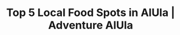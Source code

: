 ---
layout: listicle
title: Top 5 Local Food Spots in AlUla | Adventure AlUla
article-title: Top 5 Local Food Spots in AlUla
categories:
  - culture
description: The secret is out on these local spots, but the queues speak for themselves. Don’t be surprised when you’re too late for the lamb or you’re seated on the ground, Saudi style.
featured_image: >-
  https://images.unsplash.com/photo-1603496987674-79600a000f55?w=900&auto=format&fit=crop&q=60&ixlib=rb-4.0.3&ixid=M3wxMjA3fDB8MHxzZWFyY2h8Mnx8bWFuZGl8ZW58MHx8MHx8fDA%3D
alt:
screen-height: 60%
image-placement: left
image-horizontal-focal-point: center
image-vertical-focal-point: center
text-placement: center
heading: Top 5 Local Food Spots in AlUla
info-loop:
  - text: 
  - text: 
  - text:
button-1-link:
button-1-text: 
button-2-link: 
button-2-text: 

# LIST 1
list-1-image: https://images.unsplash.com/photo-1603496987674-79600a000f55?w=900&auto=format&fit=crop&q=60&ixlib=rb-4.0.3&ixid=M3wxMjA3fDB8MHxzZWFyY2h8Mnx8bWFuZGl8ZW58MHx8MHx8fDA%3D
list-1-alt: Traditional chicken mandi, considered one of Saudi's national dishes consisting of slow-cooked meat and rice
list-1-subtitle: Traditional chicken mandi
list-1-image-placement: right
list-1-image-horizontal-focal-point: center
list-1-image-vertical-focal-point: center
list-1-text-alignment: center
list-1-section-heading: 
list-1-text-placement: center
list-1-text-block-heading: AlUla Heritage Restaurant & Kitchens
list-1-description-1: Shaped like a castle, this unmistakable restaurant at the main roundabout into town has hands-down the best mandi in town. Order nafar laham for a taste of slow-cooked wild goat or a traditional half a chicken. Different sides of veggie options are available too – but go before 3pm if you want to try the goat.
list-1-description-2: 
list-1-description-3: 
list-1-button-1-link: https://maps.app.goo.gl/tnL2bY3PWcCsVvA67 
list-1-button-1-text: Directions
list-1-button-2-link: 
list-1-button-2-text: 

# LIST 2
list-2-image: https://images.unsplash.com/photo-1562754995-606360ed0420?w=900&auto=format&fit=crop&q=60&ixlib=rb-4.0.3&ixid=M3wxMjA3fDB8MHxzZWFyY2h8N3x8c2F1ZGklMjBmb29kfGVufDB8fDB8fHww
list-2-alt: Bubbling clay pots of rich, delicious lentils, meat and cheesy goodness are accompanied by swathes of crispy bread for dunking
list-2-subtitle: Traditional Yemeni dishes
list-2-image-placement: left
list-2-image-horizontal-focal-point: center
list-2-image-vertical-focal-point: center
list-2-text-alignment: center
list-2-section-heading: 
list-2-text-placement: center
list-2-text-block-heading: Yemeni Taste
list-2-description-1: Bubbling clay pots of rich, delicious lentils, meat and cheesy goodness are accompanied by swathes of crispy bread for dunking. This place is a certified greasy-spoon, but you’re meant to eat with your hands. No fuss, no muss, bring a group for sharing. Easily ranked the best spot for vegetarians. 
list-2-description-2: 
list-2-description-3: 
list-2-button-1-link: https://maps.app.goo.gl/w6paKo2kcGMjpMiQ9
list-2-button-1-text: Directions
list-2-button-2-link: 
list-2-button-2-text: 

# LIST 3
list-3-image: https://images.unsplash.com/photo-1530469912745-a215c6b256ea?w=900&auto=format&fit=crop&q=60&ixlib=rb-4.0.3&ixid=M3wxMjA3fDB8MHxzZWFyY2h8Mnx8c2hhd2FybWF8ZW58MHx8MHx8fDA%3D
list-3-alt: Juicy cone of spit roasted chicken shawarma
list-3-subtitle: Chicken shawarma
list-3-image-placement: right
list-3-image-horizontal-focal-point: center
list-3-image-vertical-focal-point: center
list-3-text-alignment: center
list-3-section-heading: 
list-3-text-placement: center
list-3-text-block-heading: Raghef AlReefi
list-3-description-1: Best falafel and shawarma in town – and we’ve tried them all. Once the falafel is finished for the day, that’s it, so don’t wait for the craving to hit. Get the shawarma in their saj bread, or fettah shawarma if you want a plate with rice.
list-3-description-2: 
list-3-description-3: 
list-3-button-1-link: https://maps.app.goo.gl/3LeFv6doYn5yNN8m8
list-3-button-1-text: Directions
list-3-button-2-link: 
list-3-button-2-text: 

# LIST 4
list-4-image: https://images.unsplash.com/photo-1505253758473-96b7015fcd40?w=900&auto=format&fit=crop&q=60&ixlib=rb-4.0.3&ixid=M3wxMjA3fDB8MHxzZWFyY2h8NHx8YmVuZ2FsaSUyMGZvb2R8ZW58MHx8MHx8fDA%3D
list-4-alt: A Heaping plate of spicy Bengali meat, rice and chapati
list-4-subtitle: Bengali meat, rice and chapati
list-4-image-placement: left
list-4-image-horizontal-focal-point: center
list-4-image-vertical-focal-point: center
list-4-text-alignment: center
list-4-section-heading: 
list-4-text-placement: center
list-4-text-block-heading: Bengali 
list-4-description-1: With a large Bengali population in AlUla, you’ve got to try their fare. Spicy meat, freshly prepared chapati and piping hot chai make for a flavorful and filling meal. In town there are two right next to each other, and you can’t go wrong with their one. Make sure to snack on some fried pakora while you’re waiting.
list-4-description-2: 
list-4-description-3: 
list-4-button-1-link: 
list-4-button-1-text: Directions
list-4-button-2-link: 
list-4-button-2-text: 

# LIST 5
list-5-image: https://images.unsplash.com/photo-1603496987674-79600a000f55?w=900&auto=format&fit=crop&q=60&ixlib=rb-4.0.3&ixid=M3wxMjA3fDB8MHxzZWFyY2h8Mnx8bWFuZGl8ZW58MHx8MHx8fDA%3D
list-5-alt: A large, round bread called tamees, typically found in Saudi. Usually soft and pillowy, slightly salty and perfect for sharing
list-5-subtitle: Tamees fresh out of the oven
list-5-image-placement: right
list-5-image-horizontal-focal-point: center
list-5-image-vertical-focal-point: center
list-5-text-alignment: center
list-5-section-heading: 
list-5-text-placement: center
list-5-text-block-heading: Tamees Bakery
list-5-description-1: Not really a restaurant, these bakeries are hidden in plain sight. Look for a small window to order from, usually found next to a ‘breakfast buffet’ serving fuul and falafel. The easiest one to find is located directly across from Aramex.
list-5-description-2: 
list-5-description-3: 
list-5-button-1-link: https://maps.app.goo.gl/hR8UVhtyFxhgL8rs5
list-5-button-1-text: Directions
list-5-button-2-link: 
list-5-button-2-text: 
---